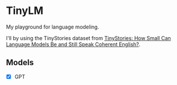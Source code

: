 # TinyLM

My playground for language modeling.

I'll by using the TinyStories dataset from [TinyStories: How Small Can Language Models Be and Still Speak Coherent English?](https://arxiv.org/abs/2305.07759).

## Models

- [x] GPT
